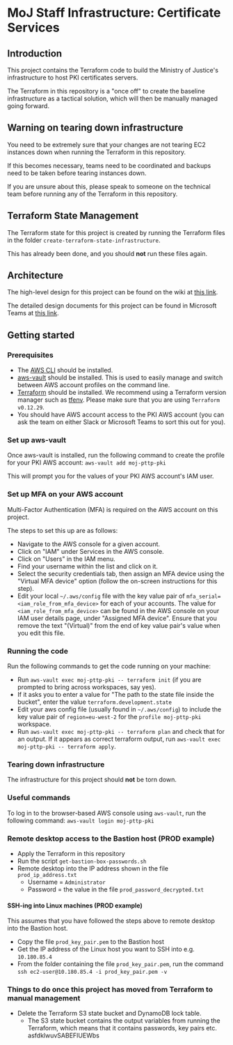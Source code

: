 # MoJ Staff Infrastructure: Certificate Services

## Introduction

This project contains the Terraform code to build the Ministry of Justice's infrastructure to host PKI certificates servers.

The Terraform in this repository is a "once off" to create the baseline infrastructure as a tactical solution, which will then be manually managed going forward.

## Warning on tearing down infrastructure

You need to be extremely sure that your changes are not tearing EC2 instances down when running the Terraform in this repository.

If this becomes necessary, teams need to be coordinated and backups need to be taken before tearing instances down.

If you are unsure about this, please speak to someone on the technical team before running any of the Terraform in this repository.

## Terraform State Management

The Terraform state for this project is created by running the Terraform files in the folder `create-terraform-state-infrastructure`.

This has already been done, and you should **not** run these files again.

## Architecture

The high-level design for this project can be found on the wiki at [this link](https://dsdmoj.atlassian.net/wiki/spaces/PTTPWIK/pages/2382102667/Public+Key+Infrastructure).

The detailed design documents for this project can be found in Microsoft Teams at [this link](https://teams.microsoft.com/_#/files/General?threadId=19%3Ab744b63ceeb9487d9886ccfc61a252d2%40thread.tacv2&ctx=channel&context=Tech%2520Designs%2520-%2520Documents&rootfolder=%252Fsites%252FMoJPKIBuild%252FShared%2520Documents%252FGeneral%252FTech%2520Designs%2520-%2520Documents).

## Getting started

### Prerequisites

- The [AWS CLI](https://aws.amazon.com/cli/) should be installed.
- [aws-vault](https://github.com/99designs/aws-vault) should be installed. This is used to easily manage and switch between AWS account profiles on the command line.
- [Terraform](https://www.terraform.io/) should be installed. We recommend using a Terraform version manager such as [tfenv](https://github.com/tfutils/tfenv). Please make sure that you are using `Terraform v0.12.29`.
- You should have AWS account access to the PKI AWS account (you can ask the team on either Slack or Microsoft Teams to sort this out for you).

### Set up aws-vault

Once aws-vault is installed, run the following command to create the profile for your PKI AWS account: `aws-vault add moj-pttp-pki`

This will prompt you for the values of your PKI AWS account's IAM user.

### Set up MFA on your AWS account

Multi-Factor Authentication (MFA) is required on the AWS account on this project.

The steps to set this up are as follows:

- Navigate to the AWS console for a given account.
- Click on "IAM" under Services in the AWS console.
- Click on "Users" in the IAM menu.
- Find your username within the list and click on it.
- Select the security credentials tab, then assign an MFA device using the "Virtual MFA device" option (follow the on-screen instructions for this step).
- Edit your local `~/.aws/config` file with the key value pair of `mfa_serial=<iam_role_from_mfa_device>` for each of your accounts. The value for `<iam_role_from_mfa_device>` can be found in the AWS console on your IAM user details page, under "Assigned MFA device". Ensure that you remove the text "(Virtual)" from the end of key value pair's value when you edit this file.

### Running the code

Run the following commands to get the code running on your machine:

- Run `aws-vault exec moj-pttp-pki -- terraform init` (if you are prompted to bring across workspaces, say yes).
- If it asks you to enter a value for "The path to the state file inside the bucket", enter the value `terraform.development.state`
- Edit your aws config file (usually found in `~/.aws/config`) to include the key value pair of `region=eu-west-2` for the `profile moj-pttp-pki` workspace.
- Run `aws-vault exec moj-pttp-pki -- terraform plan` and check that for an output. If it appears as correct terraform output, run `aws-vault exec moj-pttp-pki -- terraform apply`.

### Tearing down infrastructure

The infrastructure for this project should **not** be torn down.

### Useful commands

To log in to the browser-based AWS console using `aws-vault`, run the following command: `aws-vault login moj-pttp-pki`

### Remote desktop access to the Bastion host (PROD example)

- Apply the Terraform in this repository
- Run the script `get-bastion-box-passwords.sh`
- Remote desktop into the IP address shown in the file `prod_ip_address.txt`
  - Username = `Administrator`
  - Password = the value in the file `prod_password_decrypted.txt`

#### SSH-ing into Linux machines (PROD example)

This assumes that you have followed the steps above to remote desktop into the Bastion host.

- Copy the file `prod_key_pair.pem` to the Bastion host
- Get the IP address of the Linux host you want to SSH into e.g. `10.180.85.4`
- From the folder containing the file `prod_key_pair.pem`, run the command `ssh ec2-user@10.180.85.4 -i prod_key_pair.pem -v`

### Things to do once this project has moved from Terraform to manual management

- Delete the Terraform S3 state bucket and DynamoDB lock table.
  - The S3 state bucket contains the output variables from running the Terraform, which means that it contains passwords, key pairs etc.
asfdklwuvSABEFIUEWbs
